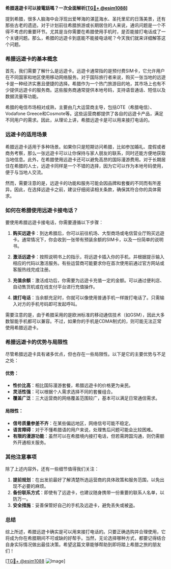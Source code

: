**希腊遠遊卡可以接電話嗎？一次全面解析[[TG💪+ @esim1088](https://t.me/s/esim1088)]**

提到希腊，很多人脑海中会浮现出爱琴海的湛蓝海水、圣托里尼的日落美景，还有那些古老的遗迹。对于计划前往希腊旅游或长期居住的人来说，通讯问题是一个不得不考虑的重要环节。尤其是当你需要在希腊使用手机时，是否能接打电话成了一个关键问题。那么，希腊的远遊卡到底能不能接电话呢？今天我们就来详细解答这个问题。

### 希腊远遊卡的基本概念

首先，我们需要了解什么是远遊卡。远遊卡通常指的是预付费SIM卡，它允许用户在不同国家和地区使用移动网络服务。对于国际旅行者来说，购买一张当地的远遊卡是一种经济实惠且便捷的选择。希腊作为一个热门旅游目的地，其市场上也有不少提供远遊卡的服务商。这些服务商通常提供本地号码，支持语音通话、短信以及数据流量等功能。

希腊的电信市场相对成熟，主要由几大运营商主导，包括OTE（希腊电信）、Vodafone Greece和Cosmote等。这些运营商都提供了各自的远遊卡产品，满足不同用户的需求。因此，从理论上讲，希腊远遊卡是可以用来接打电话的。

### 远遊卡的适用场景

希腊远遊卡适用于多种场景。如果你只是短期访问希腊，比如参加婚礼、度假或者商务考察，那么一张远遊卡可以让你保持与家人朋友的联系，同时还能方便地获取当地信息。此外，在希腊使用远遊卡还可以避免高昂的国际漫游费用。对于长期居住在希腊的人士，远遊卡同样是一个不错的选择，因为它可以作为本地号码使用，便于与当地人交流。

然而，需要注意的是，远遊卡的功能和服务可能会因品牌和套餐的不同而有所差异。因此，在选择远遊卡之前，建议仔细阅读相关条款，确保其符合你的具体需求。

### 如何在希腊使用远遊卡接电话？

要使用希腊远遊卡接电话，你需要遵循以下步骤：

1. **购买远遊卡**：到达希腊后，你可以前往机场、大型商场或电信营业厅购买远遊卡。通常情况下，你会收到一张带有预装余额的SIM卡，以及一份简单的说明书。

2. **激活远遊卡**：按照说明书上的指示，将远遊卡插入你的手机，并根据提示输入相应的代码以激活服务。有些运营商可能要求你在首次使用前通过官方网站或客服热线完成注册。

3. **充值余额**：激活成功后，你需要为远遊卡充值一定的金额。可以通过便利店、自动售货机或在线支付平台进行充值操作。

4. **拨打电话**：当余额充足时，你就可以像使用普通手机一样拨打电话了。只需输入对方的手机号码即可发起呼叫。

需要注意的是，由于希腊采用的是欧洲标准的移动通信技术（如GSM），因此大多数智能手机都可以兼容。不过，如果你的手机是CDMA制式的，则可能无法正常使用希腊远遊卡。

### 希腊远遊卡的优势与局限性

尽管希腊远遊卡具有诸多优点，但也存在一些局限性。以下是它的主要优势与不足之处：

#### 优势：
- **性价比高**：相比国际漫游套餐，希腊远遊卡的价格更为亲民。
- **灵活性强**：可以根据个人需求选择不同的套餐组合。
- **覆盖广泛**：三大运营商的网络覆盖范围较广，基本可以满足日常通信需求。

#### 局限性：
- **信号质量参差不齐**：在某些偏远地区，网络信号可能不稳定。
- **语言障碍**：对于不懂希腊语的用户来说，处理售后问题可能会比较困难。
- **有限的漫游功能**：虽然可以在希腊境内接打电话，但若需跨国沟通，则仍需额外开通相关服务。

### 其他注意事项

除了上述内容外，还有一些细节值得我们关注：

1. **提前规划**：在出发前最好了解清楚所选运营商的具体政策和服务范围，以免出现不必要的麻烦。
2. **备份联系方式**：即使有了远遊卡，也建议随身携带一份重要的联系人名单，以防万一。
3. **安全措施**：妥善保管好自己的手机及远遊卡，避免丢失或被盗。

### 总结

综上所述，希腊远遊卡确实是可以用来接打电话的。只要正确选购并合理使用，它将成为你在希腊期间不可或缺的好帮手。当然，无论选择哪种方式，都要记得结合自身实际情况做出最佳决策。希望这篇文章能够帮助到即将踏上希腊之旅的朋友们！

[[TG💪+ @esim1088](https://t.me/s/esim1088) ![Image](https://i.postimg.cc/4NQfJmqS/Snipaste-2025-05-13-00-14-12.png)]